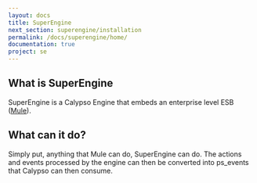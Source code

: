 ```yaml
---
layout: docs
title: SuperEngine
next_section: superengine/installation
permalink: /docs/superengine/home/
documentation: true
project: se
---
```


## What is SuperEngine

SuperEngine is a Calypso Engine that embeds an enterprise level ESB ([Mule](https://www.mulesoft.com/platform/soa/mule-esb-open-source-esb)).

## What can it do?

Simply put, anything that Mule can do, SuperEngine can do. The actions and events processed by the engine can then be converted into ps_events that Calypso can then consume.